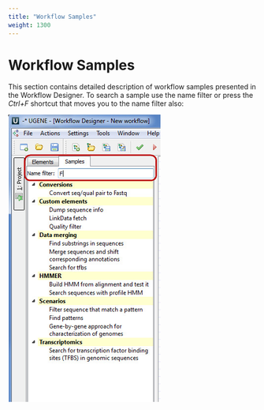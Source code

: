 ```yaml
---
title: "Workflow Samples"
weight: 1300
---
```



# Workflow Samples

This section contains detailed description of workflow samples presented in the Workflow Designer. To search a sample use the name filter or press the _Ctrl+F_ shortcut that moves you to the name filter also:


![](/images/65930226/65930227.jpg)
